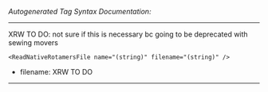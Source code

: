 _Autogenerated Tag Syntax Documentation:_

---
XRW TO DO: not sure if this is necessary bc going to be deprecated with sewing movers

```
<ReadNativeRotamersFile name="(string)" filename="(string)" />
```

-   filename: XRW TO DO

---
